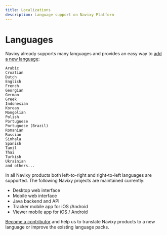 ```yaml
---
title: Localizations
description: Language support on Navixy Platform
---
```


# Languages

Navixy already supports many languages and provides an easy way to 
[add a new language](contributing.md):

```
Arabic
Croatian
Dutch
English
French
Georgian
German
Greek
Indonesian
Korean
Mongolian
Polish
Portuguese
Portuguese (Brazil)
Romanian
Russian
Sinhala
Spanish
Tamil
Thai
Turkish
Ukrainian
and others...
```
    
In all Navixy products both left-to-right and right-to-left languages are supported. 
The following Navixy projects are maintained currently:

*    Desktop web interface
*    Mobile web interface
*    Java backend and API
*    Tracker mobile app for iOS /Android
*    Viewer mobile app for iOS / Android

[Become a contributor](contributing.md) and help us to translate Navixy
products to a new language or improve the existing language packs.